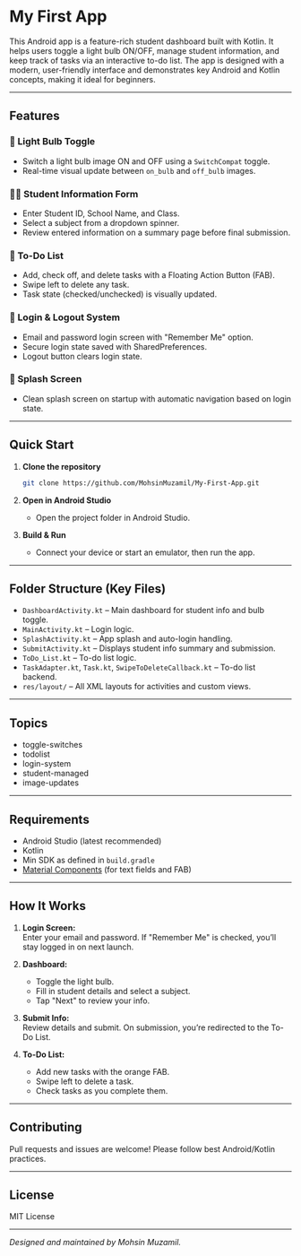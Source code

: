 # My First App

This Android app is a feature-rich student dashboard built with Kotlin. It helps users toggle a light bulb ON/OFF, manage student information, and keep track of tasks via an interactive to-do list. The app is designed with a modern, user-friendly interface and demonstrates key Android and Kotlin concepts, making it ideal for beginners.

---

## Features

### 🔆 Light Bulb Toggle
- Switch a light bulb image ON and OFF using a `SwitchCompat` toggle.
- Real-time visual update between `on_bulb` and `off_bulb` images.

### 🧑‍🎓 Student Information Form
- Enter Student ID, School Name, and Class.
- Select a subject from a dropdown spinner.
- Review entered information on a summary page before final submission.

### 📝 To-Do List
- Add, check off, and delete tasks with a Floating Action Button (FAB).
- Swipe left to delete any task.
- Task state (checked/unchecked) is visually updated.

### 🔐 Login & Logout System
- Email and password login screen with "Remember Me" option.
- Secure login state saved with SharedPreferences.
- Logout button clears login state.

### 🏁 Splash Screen
- Clean splash screen on startup with automatic navigation based on login state.

---


## Quick Start

1. **Clone the repository**
   ```bash
   git clone https://github.com/MohsinMuzamil/My-First-App.git
   ```

2. **Open in Android Studio**
   - Open the project folder in Android Studio.

3. **Build & Run**
   - Connect your device or start an emulator, then run the app.

---

## Folder Structure (Key Files)

- `DashboardActivity.kt` – Main dashboard for student info and bulb toggle.
- `MainActivity.kt` – Login logic.
- `SplashActivity.kt` – App splash and auto-login handling.
- `SubmitActivity.kt` – Displays student info summary and submission.
- `ToDo_List.kt` – To-do list logic.
- `TaskAdapter.kt`, `Task.kt`, `SwipeToDeleteCallback.kt` – To-do list backend.
- `res/layout/` – All XML layouts for activities and custom views.

---

## Topics

- toggle-switches
- todolist
- login-system
- student-managed
- image-updates

---

## Requirements

- Android Studio (latest recommended)
- Kotlin
- Min SDK as defined in `build.gradle`
- [Material Components](https://material.io/develop/android) (for text fields and FAB)

---

## How It Works

1. **Login Screen:**  
   Enter your email and password. If "Remember Me" is checked, you’ll stay logged in on next launch.

2. **Dashboard:**  
   - Toggle the light bulb.
   - Fill in student details and select a subject.
   - Tap "Next" to review your info.

3. **Submit Info:**  
   Review details and submit. On submission, you’re redirected to the To-Do List.

4. **To-Do List:**
   - Add new tasks with the orange FAB.
   - Swipe left to delete a task.
   - Check tasks as you complete them.

---

## Contributing

Pull requests and issues are welcome! Please follow best Android/Kotlin practices.

---

## License

MIT License

---

_Designed and maintained by Mohsin Muzamil._
